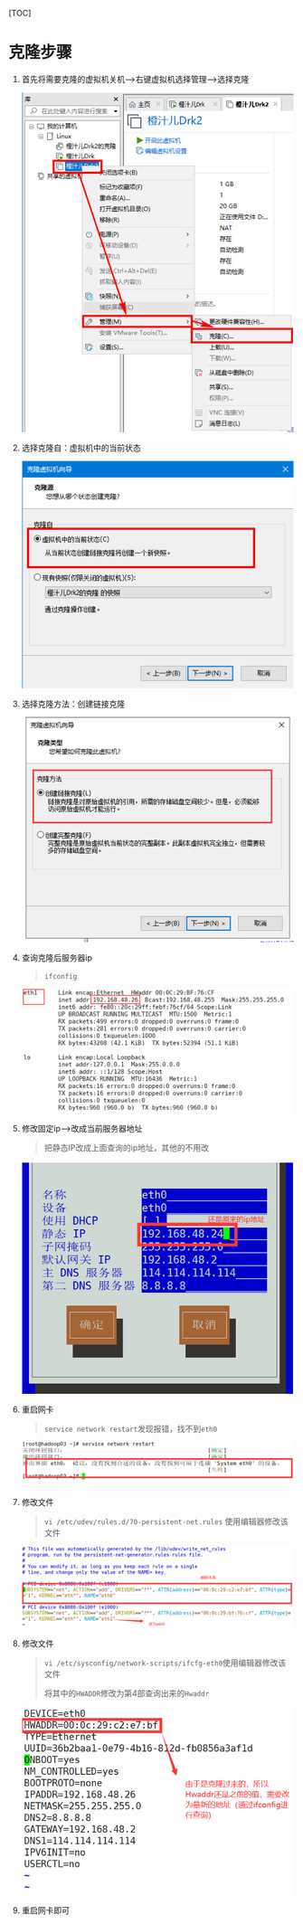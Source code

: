 [TOC]

# 克隆步骤

1. 首先将需要克隆的虚拟机关机-->右键虚拟机选择管理-->选择克隆

   ![](..\img\Linux基本操作\克隆虚拟机1.png)

2. 选择克隆自：虚拟机中的当前状态

   ![](..\img\Linux基本操作\克隆虚拟机2.png)

3. 选择克隆方法：创建链接克隆

   ![](..\img\Linux基本操作\克隆虚拟机3.png)

4. 查询克隆后服务器ip

   > `ifconfig`

   ![](..\img\Linux基本操作\克隆虚拟机4-查询克隆后的ip.png)

   

5. 修改固定ip—>改成当前服务器地址

   > 把静态IP改成上面查询的ip地址，其他的不用改

   ![](..\img\Linux基本操作\克隆虚拟机5-修改克隆虚拟机固定ip.png)

6. 重启网卡

   > `service network restart`发现报错，找不到`eth0`

   ![](..\img\Linux基本操作\克隆虚拟机6-重启网卡报错.png)

7. 修改文件

   >  `vi /etc/udev/rules.d/70-persistent-net.rules` 使用编辑器修改该文件

   ![](..\img\Linux基本操作\克隆虚拟机7-修改rules文件.png)

8. 修改文件

   > `vi /etc/sysconfig/network-scripts/ifcfg-eth0`使用编辑器修改该文件
   >
   > 将其中的`HWADDR`修改为第4部查询出来的`Hwaddr`

   ![](..\img\Linux基本操作\克隆虚拟机9-修改ifcfg文件.png)

9. 重启网卡即可
